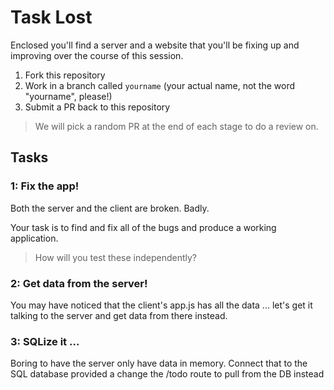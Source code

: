 # Task Lost

Enclosed you'll find a server and a website that you'll be fixing up and improving over the course of this session.

1. Fork this repository
1. Work in a branch called `yourname` (your actual name, not the word "yourname", please!)
1. Submit a PR back to this repository

> We will pick a random PR at the end of each stage to do a review on.

## Tasks

### 1: Fix the app!

Both the server and the client are broken. Badly.

Your task is to find and fix all of the bugs and produce a working application.

> How will you test these independently?

### 2: Get data from the server!

You may have noticed that the client's app.js has all the data ... let's get it talking to the server and get data from there instead.

### 3: SQLize it ...

Boring to have the server only have data in memory. Connect that to the SQL database provided a change the /todo route to pull from the DB instead
